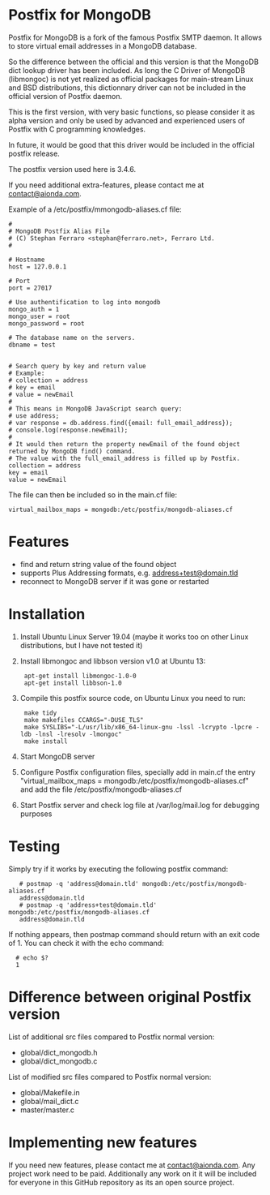 Postfix for MongoDB
===================

Postfix for MongoDB is a fork of the famous Postfix SMTP daemon.
It allows to store virtual email addresses in a MongoDB database.

So the difference between the official and this version is that
the MongoDB dict lookup driver has been included.
As long the C Driver of MongoDB (libmongoc) is not yet realized as
official packages for main-stream Linux and BSD distributions,
this dictionnary driver can not be included in the official version
of Postfix daemon.

This is the first version, with very basic functions, so please
consider it as alpha version and only be used by advanced and
experienced users of Postfix with C programming knowledges.

In future, it would be good that this driver would be included in
the official postfix release.

The postfix version used here is 3.4.6.

If you need additional extra-features, please contact me at
contact@aionda.com.

Example of a /etc/postfix/mmongodb-aliases.cf file:

	#
	# MongoDB Postfix Alias File
	# (C) Stephan Ferraro <stephan@ferraro.net>, Ferraro Ltd.
	#

	# Hostname
	host = 127.0.0.1

	# Port
	port = 27017

	# Use authentification to log into mongodb
	mongo_auth = 1
	mongo_user = root
	mongo_password = root

	# The database name on the servers.
	dbname = test

	
	# Search query by key and return value
	# Example:
	# collection = address
	# key = email
	# value = newEmail
	#
	# This means in MongoDB JavaScript search query:
	# use address;
	# var response = db.address.find({email: full_email_address}); 
	# console.log(response.newEmail);
	#
	# It would then return the property newEmail of the found object returned by MongoDB find() command.   
	# The value with the full_email_address is filled up by Postfix.
	collection = address
	key = email
	value = newEmail

The file can then be included so in the main.cf file:

	virtual_mailbox_maps = mongodb:/etc/postfix/mongodb-aliases.cf

Features
========
- find and return string value of the found object
- supports Plus Addressing formats, e.g. address+test@domain.tld
- reconnect to MongoDB server if it was gone or restarted

Installation
============

1. Install Ubuntu Linux Server 19.04 (maybe it works too on other Linux distributions, but I have not tested it)

2. Install libmongoc and libbson version v1.0 at Ubuntu 13:

        apt-get install libmongoc-1.0-0
        apt-get install libbson-1.0

3. Compile this postfix source code, on Ubuntu Linux you need to run:

		make tidy
		make makefiles CCARGS="-DUSE_TLS"
		make SYSLIBS="-L/usr/lib/x86_64-linux-gnu -lssl -lcrypto -lpcre -ldb -lnsl -lresolv -lmongoc"
		make install

4. Start MongoDB server
5. Configure Postfix configuration files, specially add in main.cf the entry "virtual_mailbox_maps = mongodb:/etc/postfix/mongodb-aliases.cf" and add the file /etc/postfix/mongodb-aliases.cf
6. Start Postfix server and check log file at /var/log/mail.log for debugging purposes

Testing
=======
Simply try if it works by executing the following postfix command:

       # postmap -q 'address@domain.tld' mongodb:/etc/postfix/mongodb-aliases.cf 
       address@domain.tld
       # postmap -q 'address+test@domain.tld' mongodb:/etc/postfix/mongodb-aliases.cf 
       address@domain.tld

If nothing appears, then postmap command should return with an exit code of 1. You can check it with the echo command:

      # echo $?
      1

Difference between original Postfix version
===========================================
List of additional src files compared to Postfix normal version:
- global/dict_mongodb.h
- global/dict_mongodb.c

List of modified src files compared to Postfix normal version:
- global/Makefile.in
- global/mail_dict.c
- master/master.c

Implementing new features
=========================
If you need new features, please contact me at contact@aionda.com.
Any project work need to be paid. Additionally any work on it it will be included for everyone in this GitHub repository as its an open source project.
